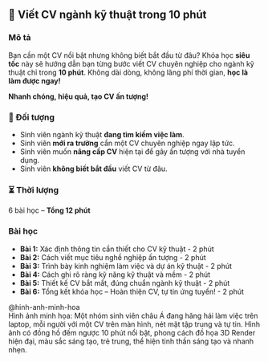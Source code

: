 ## 📌 Viết CV ngành kỹ thuật trong 10 phút

### Mô tả  
Bạn cần một CV nổi bật nhưng không biết bắt đầu từ đâu? Khóa học **siêu tốc** này sẽ hướng dẫn bạn từng bước viết CV chuyên nghiệp cho ngành kỹ thuật chỉ trong **10 phút**. Không dài dòng, không lãng phí thời gian, **học là làm được ngay!**

**Nhanh chóng, hiệu quả, tạo CV ấn tượng!**

### 🎯 Đối tượng  
- Sinh viên ngành kỹ thuật **đang tìm kiếm việc làm**.
- Sinh viên **mới ra trường** cần một CV chuyên nghiệp ngay lập tức.
- Sinh viên muốn **nâng cấp CV** hiện tại để gây ấn tượng với nhà tuyển dụng.
- Sinh viên **không biết bắt đầu** viết CV từ đâu.

### ⏳ Thời lượng  
6 bài học – **Tổng 12 phút**

### Bài học  
- **Bài 1:** Xác định thông tin cần thiết cho CV kỹ thuật - 2 phút
- **Bài 2:** Cách viết mục tiêu nghề nghiệp ấn tượng - 2 phút
- **Bài 3:** Trình bày kinh nghiệm làm việc và dự án kỹ thuật - 2 phút
- **Bài 4:** Cách ghi rõ ràng kỹ năng kỹ thuật và mềm - 2 phút
- **Bài 5:** Thiết kế CV bắt mắt, đúng chuẩn ngành kỹ thuật - 2 phút
- **Bài 6:** Tổng kết khóa học – Hoàn thiện CV, tự tin ứng tuyển! - 2 phút

@hinh-anh-minh-hoa  
Hình ảnh minh họa: Một nhóm sinh viên châu Á đang hăng hái làm việc trên laptop, mỗi người với một CV trên màn hình, nét mặt tập trung và tự tin. Hình ảnh có đồng hồ đếm ngược 10 phút nổi bật, phong cách đồ họa 3D Render hiện đại, màu sắc sáng tạo, trẻ trung, thể hiện tinh thần sáng tạo và nhanh nhẹn.